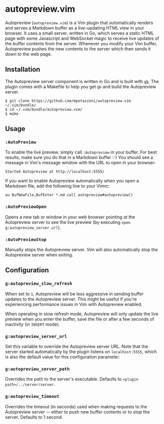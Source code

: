 # autopreview.vim

Autopreview (`autopreview.vim`) is a Vim plugin that automatically
renders and serves a Markdown buffer as a live-updating HTML view in
your browser. It uses a small server, written in Go, which serves a
static HTML page with some Javascript and WebSocket magic to receive
live updates of the buffer contents from the server. Whenever you modify
your Vim buffer, Autopreview pushes the new contents to the server which
then sends it down to the web page.

## Installation

The Autopreview server component is written in Go and is built with
[`gb`](https://getgb.io). The plugin comes with a Makefile to help you
get `gb` and build the Autopreview server.

```
$ git clone https://github.com/mpetazzoni/autopreview.vim ~/.vim/bundle/
$ cd ~/.vim/bundle/autopreview.vim/
$ make
```

## Usage

### `:AutoPreview`

To enable the live preview, simply call `:Autopreview` in your buffer.
For best results, make sure you do that in a Markdown buffer :-) You
should see a message in Vim's message window with the URL to open in
your browser:

```
Started Autopreview at http://localhost:5555/
```

If you want to enable Autopreview automatically when you open a Markdown
file, add the following line to your Vimrc:

```viml
au BufNewFile,BufEnter *.md call autopreview#autopreview()
```

### `:AutoPreviewOpen`

Opens a new tab or window in your web browser pointing at the
Autopreview server to see the live preview (by executing `open
g:autopreview_server_url`).

### `:AutoPreviewStop`

Manually stops the Autopreview server. Vim will also automatically stop
the Autopreview server when exiting.

## Configuration

### `g:autopreview_slow_refresh`

When set to `1`, Autopreview will be less aggressive in sending buffer
updates to the Autopreview server. This might be useful if you're
experiencing performance issues in Vim with Autopreview enabled.

When operating in slow refresh mode, Autopreview will only update the
live preview when you enter the buffer, save the file or after a few
seconds of inactivity (in `INSERT` mode).

### `g:autopreview_server_url`

Set this variable to override the Autopreview server URL. Note that the
server started automatically by the plugin listens on `localhost:5555`,
which is also the default value for this configuration parameter.

### `g:autopreview_server_path`

Overrides the path to the server's executable. Defaults to `<plugin
path>/../server/server`.

### `g:autopreview_timeout`

Overrides the timeout (in seconds) used when making requests to the
Autopreview server -- either to push new buffer contents or to stop the
server. Defaults to 1 second.
